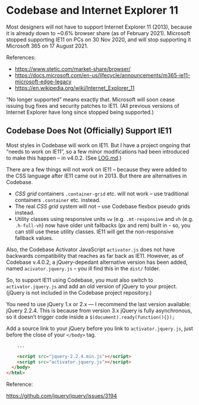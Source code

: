 # Codebase and  Internet Explorer 11

Most designers will not have to support Internet Explorer 11 (2013), because it is already down to ~0.6% browser share (as of February 2021). Microsoft stopped supporting IE11 on PCs on 30 Nov 2020, and will stop supporting it Microsoft 365 on 17 August 2021.

References:

* https://www.stetic.com/market-share/browser/
* https://docs.microsoft.com/en-us/lifecycle/announcements/m365-ie11-microsoft-edge-legacy
* https://en.wikipedia.org/wiki/Internet_Explorer_11

“No longer supported” means exactly that. Microsoft will soon cease issuing bug fixes and security patches to IE11. (All previous versions of Internet Explorer have long since stopped being supported.)

## Codebase Does Not (Officially) Support IE11

Most styles in Codebase will work on IE11. But I have a project ongoing that “needs to work on IE11”, so a few minor modifications had been introduced to make this happen – in v4.0.2. (See [LOG.md](LOG.md).)

There are a few things will not work on IE11 – because they were added to the CSS language after IE11 came out in 2013. But there are alternatives in Codebase.

* _CSS grid_ containers `.container-grid` etc. will not work – use traditional containers `.container` etc. instead.
* The real _CSS grid_ system will not – use Codebase flexbox pseudo grids instead.
* Utility classes using responsive units `vw` (e.g. `.mt-responsive` and `vh` (e.g. `.h-full-vh`) now have older unit fallbacks (px and rem) built in - so, you can still use these utility classes. IE11 will get the non-responsive fallback values.

Also, the Codebase Activator JavaScript `activator.js` does not have backwards compatibility that reaches as far back as IE11. However, as of Codebase v.4.0.2, a jQuery-depedant alternative version has been added, named `acivator.jquery.js` – you ill find this in the `dist/` folder.

So, to support IE11 using Codebase, you must also switch to `activator.jquery.js` and add an old version of jQuery to your project. (jQuery is not included in the Codebase project repository.)

You need to use jQuery 1.x or 2.x — I recommend the last version available: jQuery 2.2.4. This is because from version 3.x jQuery is fully asynchronous, so it doesn’t trigger code inside a `$(document).ready(function(){});`

Add a source link to your jQuery before you link to `activator.jquery.js`, just before the close of your `</body>` tag.

```html
    ...

    <script src="jquery-2.2.4.min.js"></script>
    <script src="activator.jquery.js"></script>
  </body>
</html>
```

Reference:

https://github.com/jquery/jquery/issues/3194